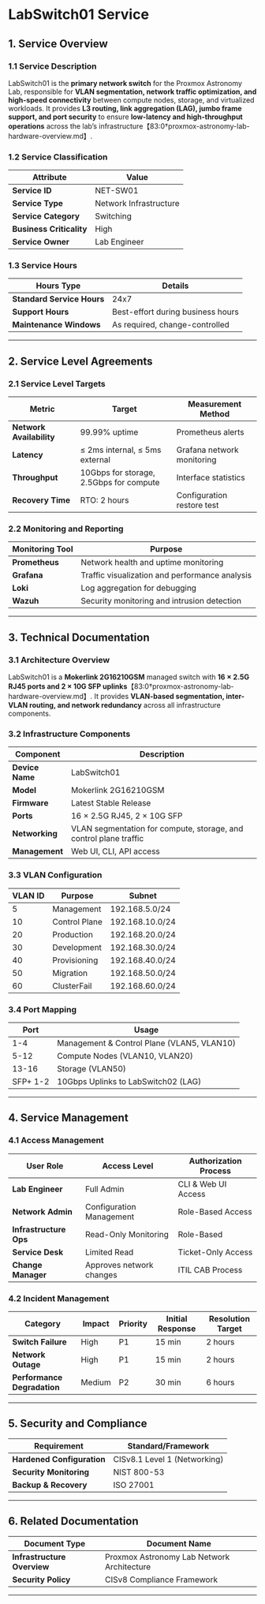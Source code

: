 <!-- ---
title: "LabSwitch01 Service Documentation"
description: "Comprehensive ITIL-aligned documentation of LabSwitch01, including infrastructure, security, compliance, and service management details."
author: "VintageDon"
tags: ["service-documentation", "infrastructure", "networking", "switching", "proxmox"]
category: "Infrastructure"
kb_type: "Service Document"
version: "1.1"
status: "Draft"
last_updated: "2025-03-07"
---
 -->

# **LabSwitch01 Service**  

## **1. Service Overview**  

### **1.1 Service Description**  

LabSwitch01 is the **primary network switch** for the Proxmox Astronomy Lab, responsible for **VLAN segmentation, network traffic optimization, and high-speed connectivity** between compute nodes, storage, and virtualized workloads. It provides **L3 routing, link aggregation (LAG), jumbo frame support, and port security** to ensure **low-latency and high-throughput operations** across the lab’s infrastructure【83:0†proxmox-astronomy-lab-hardware-overview.md】.

### **1.2 Service Classification**  

| **Attribute**       | **Value** |
|---------------------|-----------|
| **Service ID**     | NET-SW01 |
| **Service Type**   | Network Infrastructure |
| **Service Category** | Switching |
| **Business Criticality** | High |
| **Service Owner**  | Lab Engineer |

### **1.3 Service Hours**  

| **Hours Type** | **Details** |
|---------------|------------|
| **Standard Service Hours** | 24x7 |
| **Support Hours** | Best-effort during business hours |
| **Maintenance Windows** | As required, change-controlled |

---

## **2. Service Level Agreements**  

### **2.1 Service Level Targets**  

| **Metric** | **Target** | **Measurement Method** |
|------------|----------|------------------------|
| **Network Availability** | 99.99% uptime | Prometheus alerts |
| **Latency** | ≤ 2ms internal, ≤ 5ms external | Grafana network monitoring |
| **Throughput** | 10Gbps for storage, 2.5Gbps for compute | Interface statistics |
| **Recovery Time** | RTO: 2 hours | Configuration restore test |

### **2.2 Monitoring and Reporting**  

| **Monitoring Tool** | **Purpose** |
|---------------------|------------|
| **Prometheus** | Network health and uptime monitoring |
| **Grafana** | Traffic visualization and performance analysis |
| **Loki** | Log aggregation for debugging |
| **Wazuh** | Security monitoring and intrusion detection |

---

## **3. Technical Documentation**  

### **3.1 Architecture Overview**  

LabSwitch01 is a **Mokerlink 2G16210GSM** managed switch with **16 × 2.5G RJ45 ports and 2 × 10G SFP uplinks**【83:0†proxmox-astronomy-lab-hardware-overview.md】. It provides **VLAN-based segmentation, inter-VLAN routing, and network redundancy** across all infrastructure components.

### **3.2 Infrastructure Components**  

| **Component** | **Description** |
|--------------|----------------|
| **Device Name** | LabSwitch01 |
| **Model** | Mokerlink 2G16210GSM |
| **Firmware** | Latest Stable Release |
| **Ports** | 16 × 2.5G RJ45, 2 × 10G SFP |
| **Networking** | VLAN segmentation for compute, storage, and control plane traffic |
| **Management** | Web UI, CLI, API access |

### **3.3 VLAN Configuration**  

| **VLAN ID** | **Purpose** | **Subnet** |
|------------|------------|------------|
| 5 | Management | 192.168.5.0/24 |
| 10 | Control Plane | 192.168.10.0/24 |
| 20 | Production | 192.168.20.0/24 |
| 30 | Development | 192.168.30.0/24 |
| 40 | Provisioning | 192.168.40.0/24 |
| 50 | Migration | 192.168.50.0/24 |
| 60 | ClusterFail | 192.168.60.0/24 |

### **3.4 Port Mapping**  

| **Port** | **Usage** |
|---------|----------|
| 1-4 | Management & Control Plane (VLAN5, VLAN10) |
| 5-12 | Compute Nodes (VLAN10, VLAN20) |
| 13-16 | Storage (VLAN50) |
| SFP+ 1-2 | 10Gbps Uplinks to LabSwitch02 (LAG) |

---

## **4. Service Management**  

### **4.1 Access Management**  

| **User Role** | **Access Level** | **Authorization Process** |
|--------------|----------------|---------------------------|
| **Lab Engineer** | Full Admin | CLI & Web UI Access |
| **Network Admin** | Configuration Management | Role-Based Access |
| **Infrastructure Ops** | Read-Only Monitoring | Role-Based |
| **Service Desk** | Limited Read | Ticket-Only Access |
| **Change Manager** | Approves network changes | ITIL CAB Process |

### **4.2 Incident Management**  

| **Category** | **Impact** | **Priority** | **Initial Response** | **Resolution Target** |
|--------------|----------|------------|---------------------|----------------------|
| **Switch Failure** | High | P1 | 15 min | 2 hours |
| **Network Outage** | High | P1 | 15 min | 2 hours |
| **Performance Degradation** | Medium | P2 | 30 min | 6 hours |

---

## **5. Security and Compliance**  

| **Requirement** | **Standard/Framework** |
|----------------|----------------------|
| **Hardened Configuration** | CISv8.1 Level 1 (Networking) |
| **Security Monitoring** | NIST 800-53 |
| **Backup & Recovery** | ISO 27001 |

---

## **6. Related Documentation**  

| **Document Type** | **Document Name** |
|-------------------|-------------------|
| **Infrastructure Overview** | Proxmox Astronomy Lab Network Architecture |
| **Security Policy** | CISv8 Compliance Framework |

---


